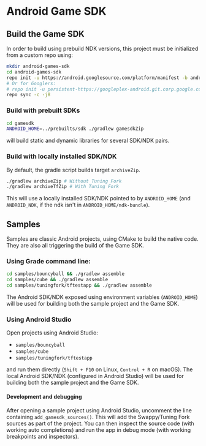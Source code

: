 # Android Game SDK

## Build the Game SDK

In order to build using prebuild NDK versions, this project must be initialized from a custom repo using:

```bash
mkdir android-games-sdk
cd android-games-sdk
repo init -u https://android.googlesource.com/platform/manifest -b android-games-sdk
# Or for Googlers:
# repo init -u persistent-https://googleplex-android.git.corp.google.com/platform/manifest -b android-games-sdk
repo sync -c -j8
```

### Build with prebuilt SDKs

```bash
cd gamesdk
ANDROID_HOME=../prebuilts/sdk ./gradlew gamesdkZip
```

will build static and dynamic libraries for several SDK/NDK pairs.

### Build with locally installed SDK/NDK

By default, the gradle script builds target `archiveZip`.

```bash
./gradlew archiveZip # Without Tuning Fork
./gradlew archiveTfZip # With Tuning Fork
```

This will use a locally installed SDK/NDK pointed to by `ANDROID_HOME` (and `ANDROID_NDK`, if the ndk isn't in `ANDROID_HOME/ndk-bundle`).

## Samples

Samples are classic Android projects, using CMake to build the native code. They are also all triggering the build of the Game SDK.

### Using Grade command line:

```bash
cd samples/bouncyball && ./gradlew assemble
cd samples/cube && ./gradlew assemble
cd samples/tuningfork/tftestapp && ./gradlew assemble
```

The Android SDK/NDK exposed using environment variables (`ANDROID_HOME`) will be used for building both the sample project and the Game SDK.

### Using Android Studio

Open projects using Android Studio:

* `samples/bouncyball`
* `samples/cube`
* `samples/tuningfork/tftestapp`

and run them directly (`Shift + F10` on Linux, `Control + R` on macOS). The local Android SDK/NDK (configured in Android Studio) will be used for building both the sample project and the Game SDK.

#### Development and debugging

After opening a sample project using Android Studio, uncomment the line containing `add_gamesdk_sources()`.
This will add the Swappy/Tuning Fork sources as part of the project. You can then inspect the source code (with working auto completions) and run the app in debug mode (with working breakpoints and inspectors).